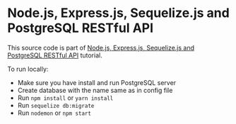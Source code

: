 # Node.js, Express.js, Sequelize.js and PostgreSQL RESTful API

This source code is part of [Node.js, Express.js, Sequelize.js and PostgreSQL RESTful API](https://www.djamware.com/post/5b56a6cc80aca707dd4f65a9/nodejs-expressjs-sequelizejs-and-postgresql-restful-api) tutorial.

To run locally:

* Make sure you have install and run PostgreSQL server
* Create database with the name same as in config file
* Run `npm install` or `yarn install`
* Run `sequelize db:migrate`
* Run `nodemon` or `npm start`
